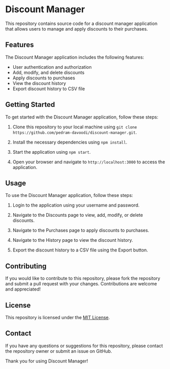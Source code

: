 # Discount Manager

This repository contains source code for a discount manager application that allows users to manage and apply discounts to their purchases.

## Features

The Discount Manager application includes the following features:

- User authentication and authorization
- Add, modify, and delete discounts
- Apply discounts to purchases
- View the discount history
- Export discount history to CSV file

## Getting Started

To get started with the Discount Manager application, follow these steps:

1. Clone this repository to your local machine using `git clone https://github.com/pedram-davoodi/discount-manager.git`.

2. Install the necessary dependencies using `npm install`.

3. Start the application using `npm start`.

4. Open your browser and navigate to `http://localhost:3000` to access the application.

## Usage

To use the Discount Manager application, follow these steps:

1. Login to the application using your username and password.

2. Navigate to the Discounts page to view, add, modify, or delete discounts.

3. Navigate to the Purchases page to apply discounts to purchases.

4. Navigate to the History page to view the discount history.

5. Export the discount history to a CSV file using the Export button.

## Contributing

If you would like to contribute to this repository, please fork the repository and submit a pull request with your changes. Contributions are welcome and appreciated!

## License

This repository is licensed under the [MIT License](https://opensource.org/licenses/MIT).

## Contact

If you have any questions or suggestions for this repository, please contact the repository owner or submit an issue on GitHub.

Thank you for using Discount Manager!
